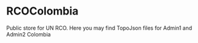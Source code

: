 # RCOColombia
Public store for UN RCO. Here you may find TopoJson files for Admin1 and Admin2 Colombia
